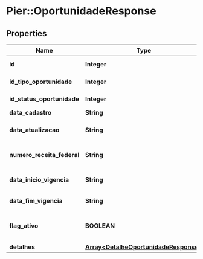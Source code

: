 # Pier::OportunidadeResponse

## Properties
Name | Type | Description | Notes
------------ | ------------- | ------------- | -------------
**id** | **Integer** | C\u00C3\u00B3digo identificador da oportunidade | [optional] 
**id_tipo_oportunidade** | **Integer** | C\u00C3\u00B3digo identificador do tipo oportunidade | [optional] 
**id_status_oportunidade** | **Integer** | C\u00C3\u00B3digo identificador do status oportunidade | [optional] 
**data_cadastro** | **String** | Data cadastro da oportunidade. | [optional] 
**data_atualizacao** | **String** | Data atualiza\u00C3\u00A7\u00C3\u00A3o da oportunidade. | [optional] 
**numero_receita_federal** | **String** | N\u00C3\u00BAmero receita federal do cliente ao qual ser\u00C3\u00A1 ofertada a oportunidade | [optional] 
**data_inicio_vigencia** | **String** | In\u00C3\u00ADcio da vig\u00C3\u00AAncia da oportunidade | [optional] 
**data_fim_vigencia** | **String** | Fim da vig\u00C3\u00AAncia da oportunidade | [optional] 
**flag_ativo** | **BOOLEAN** | Flag de verifica\u00C3\u00A7\u00C3\u00A3o se a oportunidade est\u00C3\u00A1 ativa | [optional] 
**detalhes** | [**Array&lt;DetalheOportunidadeResponse&gt;**](DetalheOportunidadeResponse.md) | Lista de detalhes da oportunidade | [optional] 




